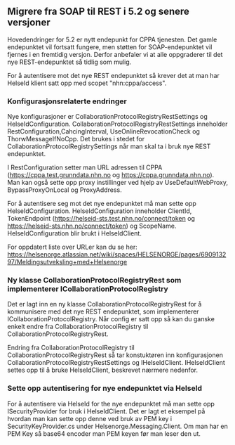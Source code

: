 ## Migrere fra SOAP til REST i 5.2 og senere versjoner

Hovedendringer for 5.2 er nytt endepunkt for CPPA tjenesten. Det gamle endepunktet vil fortsatt fungere, men
støtten for SOAP-endepunktet vil fjernes i en fremtidig versjon. Derfor anbefaler vi at alle oppgraderer
til det nye REST-endepunktet så tidlig som mulig.

For å autentisere mot det nye REST endepunktet så krever det at man har HelseId klient satt opp med scopet 
"nhn:cppa/access".

### Konfigurasjonsrelaterte endringer
Nye konfigurasjoner er CollaborationProtocolRegistryRestSettings og HelseIdConfiguration. 
CollaborationProtocolRegistryRestSettings inneholder RestConfiguration,CahcingInterval, UseOnlineRevocationCheck 
og ThorwMessageIfNoCpp. Det brukes i stedet for CollaborationProtocolRegistrySettings når man skal ta i bruk
nye REST endepunktet.

I RestConfiguration setter man URL adressen til CPPA (https://cppa.test.grunndata.nhn.no og 
https://cppa.grunndata.nhn.no). Man kan også sette opp proxy instillinger ved hjelp av UseDefaultWebProxy, 
BypassProxyOnLocal og ProxyAddress. 

For å autentisere seg mot det nye endepunktet må man sette opp HelseIdConfiguration. HelseIdConfiguration inneholder
ClientId, TokenEndpoint (https://helseid-sts.test.nhn.no/connect/token og https://helseid-sts.nhn.no/connect/token) og 
ScopeName. HelseIdConfiguration blir brukt i HelseIdClient.

For oppdatert liste over URLer kan du se her: 
https://helsenorge.atlassian.net/wiki/spaces/HELSENORGE/pages/690913297/Meldingsutveksling+med+Helsenorge

### Ny klasse CollaborationProtocolRegistryRest som implementerer ICollaborationProtocolRegistry
Det er lagt inn en ny klasse CollaborationProtocolRegistryRest for å kommunisere med det nye REST endepunktet, som 
implementerer ICollaborationProtocolRegistry. Når config er satt opp så kan du ganske enkelt endre fra 
CollaborationProtocolRegistry til CollaborationProtocolRegistryRest.

Endring fra CollaborationProtocolRegistry til CollaborationProtocolRegistryRest så tar konstuktøren inn konfigurasjonen
CollaborationProtocolRegistryRestSettings og IHelseIdClient. IHelseIdClient settes opp til å bruke HelseIdClient,
beskrevet nærmere nedenfor. 

### Sette opp autentisering for nye endepunktet via HelseId
For å autentisere via HelseId for the nye endepunktet må man sette opp ISecurityProvider for bruk i HelseIdClient.
Det er lagt et eksempel på hvordan man kan sette opp denne ved bruk av PEM key i SecurityKeyProvider.cs under 
Helsenorge.Messaging.Client. Om man har en PEM Key så base64 encoder man PEM keyen før man leser den ut. 
